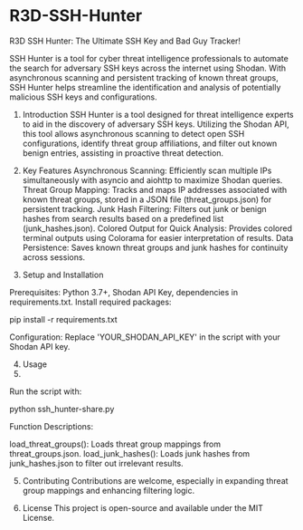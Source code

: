 # R3D-SSH-Hunter
R3D SSH Hunter: The Ultimate SSH Key and Bad Guy Tracker! 

SSH Hunter is a tool for cyber threat intelligence professionals to automate the search for adversary SSH keys across the internet using Shodan. With asynchronous scanning and persistent tracking of known threat groups, SSH Hunter helps streamline the identification and analysis of potentially malicious SSH keys and configurations.

1. Introduction
SSH Hunter is a tool designed for threat intelligence experts to aid in the discovery of adversary SSH keys. Utilizing the Shodan API, this tool allows asynchronous scanning to detect open SSH configurations, identify threat group affiliations, and filter out known benign entries, assisting in proactive threat detection.

2. Key Features
Asynchronous Scanning: Efficiently scan multiple IPs simultaneously with asyncio and aiohttp to maximize Shodan queries.
Threat Group Mapping: Tracks and maps IP addresses associated with known threat groups, stored in a JSON file (threat_groups.json) for persistent tracking.
Junk Hash Filtering: Filters out junk or benign hashes from search results based on a predefined list (junk_hashes.json).
Colored Output for Quick Analysis: Provides colored terminal outputs using Colorama for easier interpretation of results.
Data Persistence: Saves known threat groups and junk hashes for continuity across sessions.

3. Setup and Installation

Prerequisites: Python 3.7+, Shodan API Key, dependencies in requirements.txt.
Install required packages:

pip install -r requirements.txt

Configuration: Replace 'YOUR_SHODAN_API_KEY' in the script with your Shodan API key.

4. Usage
5. 
Run the script with:

python ssh_hunter-share.py

Function Descriptions:

load_threat_groups(): Loads threat group mappings from threat_groups.json.
load_junk_hashes(): Loads junk hashes from junk_hashes.json to filter out irrelevant results.

5. Contributing
Contributions are welcome, especially in expanding threat group mappings and enhancing filtering logic.

6. License
This project is open-source and available under the MIT License.
